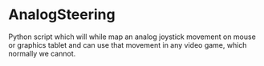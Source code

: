 # AnalogSteering
Python script which will while map an analog joystick movement on mouse or graphics tablet and can use that movement in any video game, which  normally we cannot.
